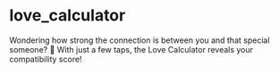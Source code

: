 # love_calculator
Wondering how strong the connection is between you and that special someone? 💞 With just a few taps, the Love Calculator reveals your compatibility score!
